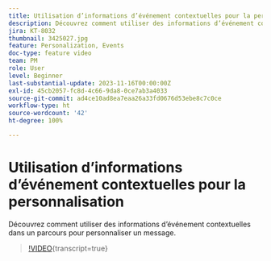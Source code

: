 ```yaml
---
title: Utilisation d’informations d’événement contextuelles pour la personnalisation
description: Découvrez comment utiliser des informations d’événement contextuelles dans un parcours pour personnaliser un message.
jira: KT-8032
thumbnail: 3425027.jpg
feature: Personalization, Events
doc-type: feature video
team: PM
role: User
level: Beginner
last-substantial-update: 2023-11-16T00:00:00Z
exl-id: 45cb2057-fc8d-4c66-9da8-0ce7ab3a4033
source-git-commit: ad4ce10ad8ea7eaa26a33fd0676d53ebe8c7c0ce
workflow-type: ht
source-wordcount: '42'
ht-degree: 100%

---
```


# Utilisation d’informations d’événement contextuelles pour la personnalisation

Découvrez comment utiliser des informations d’événement contextuelles dans un parcours pour personnaliser un message.

>[!VIDEO](https://video.tv.adobe.com/v/3425027?quality=12&learn=on){transcript=true}
